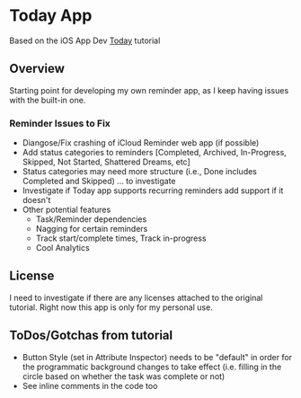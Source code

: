 #  Today App
Based on the iOS App Dev [Today](https://developer.apple.com/tutorials/app-dev-training/getting-started-with-today) tutorial

## Overview
Starting point for developing my own reminder app, as I keep having issues with the built-in one.

### Reminder Issues to Fix
* Diangose/Fix crashing of iCloud Reminder web app (if possible)
* Add status categories to reminders [Completed, Archived, In-Progress, Skipped, Not Started, Shattered Dreams, etc]
* Status categories may need more structure (i.e., Done includes Completed and Skipped) ... to investigate
* Investigate if Today app supports recurring reminders add support if it doesn't
* Other potential features
  * Task/Reminder dependencies
  * Nagging for certain reminders
  * Track start/complete times, Track in-progress
  * Cool Analytics
  

## License
I need to investigate if there are any licenses attached to the original tutorial.
Right now this app is only for my personal use.

## ToDos/Gotchas from tutorial
* Button Style (set in Attribute Inspector) needs to be "default" in order for the programmatic background changes to take effect (i.e. filling in the circle based on whether the task was complete or not)
* See inline comments in the code too
